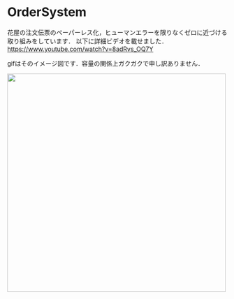 # OrderSystem

花屋の注文伝票のペーパーレス化，ヒューマンエラーを限りなくゼロに近づける取り組みをしています．
以下に詳細ビデオを載せました．
https://www.youtube.com/watch?v=8adRvs_OQ7Y

gifはそのイメージ図です．容量の関係上ガクガクで申し訳ありません．

<img src="https://user-images.githubusercontent.com/29241485/40877506-f70fc9cc-66bc-11e8-8db9-0a68f329a71d.gif" width="500px">

